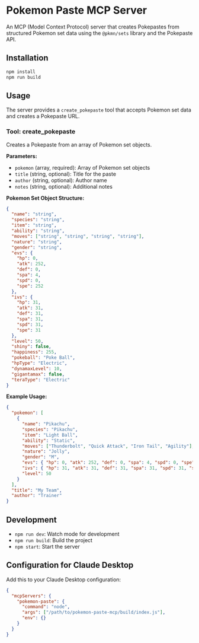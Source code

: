 # Pokemon Paste MCP Server

An MCP (Model Context Protocol) server that creates Pokepastes from structured Pokemon set data using the `@pkmn/sets` library and the Pokepaste API.

## Installation

```bash
npm install
npm run build
```

## Usage

The server provides a `create_pokepaste` tool that accepts Pokemon set data and creates a Pokepaste URL.

### Tool: create_pokepaste

Creates a Pokepaste from an array of Pokemon set objects.

**Parameters:**
- `pokemon` (array, required): Array of Pokemon set objects
- `title` (string, optional): Title for the paste
- `author` (string, optional): Author name
- `notes` (string, optional): Additional notes

**Pokemon Set Object Structure:**
```json
{
  "name": "string",
  "species": "string", 
  "item": "string",
  "ability": "string",
  "moves": ["string", "string", "string", "string"],
  "nature": "string",
  "gender": "string",
  "evs": {
    "hp": 0,
    "atk": 252,
    "def": 0,
    "spa": 4,
    "spd": 0,
    "spe": 252
  },
  "ivs": {
    "hp": 31,
    "atk": 31,
    "def": 31,
    "spa": 31,
    "spd": 31,
    "spe": 31
  },
  "level": 50,
  "shiny": false,
  "happiness": 255,
  "pokeball": "Poke Ball",
  "hpType": "Electric",
  "dynamaxLevel": 10,
  "gigantamax": false,
  "teraType": "Electric"
}
```

**Example Usage:**
```json
{
  "pokemon": [
    {
      "name": "Pikachu",
      "species": "Pikachu",
      "item": "Light Ball",
      "ability": "Static",
      "moves": ["Thunderbolt", "Quick Attack", "Iron Tail", "Agility"],
      "nature": "Jolly",
      "gender": "M",
      "evs": { "hp": 0, "atk": 252, "def": 0, "spa": 4, "spd": 0, "spe": 252 },
      "ivs": { "hp": 31, "atk": 31, "def": 31, "spa": 31, "spd": 31, "spe": 31 },
      "level": 50
    }
  ],
  "title": "My Team",
  "author": "Trainer"
}
```

## Development

- `npm run dev`: Watch mode for development
- `npm run build`: Build the project
- `npm start`: Start the server

## Configuration for Claude Desktop

Add this to your Claude Desktop configuration:

```json
{
  "mcpServers": {
    "pokemon-paste": {
      "command": "node",
      "args": ["/path/to/pokemon-paste-mcp/build/index.js"],
      "env": {}
    }
  }
}
```